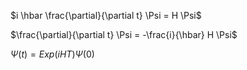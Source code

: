 $i \hbar \frac{\partial}{\partial t} \Psi = H \Psi$

$\frac{\partial}{\partial t} \Psi = -\frac{i}{\hbar} H \Psi$


$\Psi(t) = Exp(i H T) \Psi(0)$
